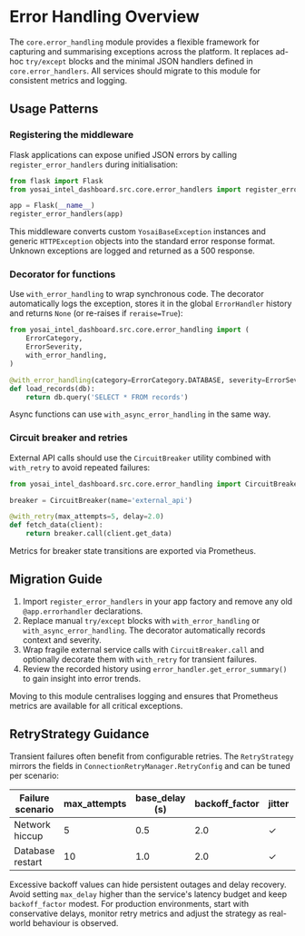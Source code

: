 # Error Handling Overview

The `core.error_handling` module provides a flexible framework for capturing
and summarising exceptions across the platform.  It replaces ad-hoc
`try/except` blocks and the minimal JSON handlers defined in
`core.error_handlers`.  All services should migrate to this module for
consistent metrics and logging.

## Usage Patterns

### Registering the middleware

Flask applications can expose unified JSON errors by calling
`register_error_handlers` during initialisation:

```python
from flask import Flask
from yosai_intel_dashboard.src.core.error_handlers import register_error_handlers

app = Flask(__name__)
register_error_handlers(app)
```

This middleware converts custom `YosaiBaseException` instances and generic
`HTTPException` objects into the standard error response format.  Unknown
exceptions are logged and returned as a 500 response.

### Decorator for functions

Use `with_error_handling` to wrap synchronous code.  The decorator automatically
logs the exception, stores it in the global `ErrorHandler` history and returns
`None` (or re-raises if `reraise=True`):

```python
from yosai_intel_dashboard.src.core.error_handling import (
    ErrorCategory,
    ErrorSeverity,
    with_error_handling,
)

@with_error_handling(category=ErrorCategory.DATABASE, severity=ErrorSeverity.HIGH)
def load_records(db):
    return db.query('SELECT * FROM records')
```

Async functions can use `with_async_error_handling` in the same way.

### Circuit breaker and retries

External API calls should use the `CircuitBreaker` utility combined with
`with_retry` to avoid repeated failures:

```python
from yosai_intel_dashboard.src.core.error_handling import CircuitBreaker, with_retry

breaker = CircuitBreaker(name='external_api')

@with_retry(max_attempts=5, delay=2.0)
def fetch_data(client):
    return breaker.call(client.get_data)
```

Metrics for breaker state transitions are exported via Prometheus.

## Migration Guide

1. Import `register_error_handlers` in your app factory and remove any old
   `@app.errorhandler` declarations.
2. Replace manual `try/except` blocks with `with_error_handling` or
   `with_async_error_handling`.  The decorator automatically records context and
   severity.
3. Wrap fragile external service calls with `CircuitBreaker.call` and optionally
   decorate them with `with_retry` for transient failures.
4. Review the recorded history using `error_handler.get_error_summary()` to gain
   insight into error trends.

Moving to this module centralises logging and ensures that Prometheus metrics are
available for all critical exceptions.

## RetryStrategy Guidance

Transient failures often benefit from configurable retries. The `RetryStrategy`
mirrors the fields in `ConnectionRetryManager.RetryConfig` and can be tuned per
scenario:

| Failure scenario      | max_attempts | base_delay (s) | backoff_factor | jitter | max_delay (s) |
|-----------------------|--------------|----------------|----------------|--------|---------------|
| Network hiccup        | 5            | 0.5            | 2.0            | ✓      | 5             |
| Database restart      | 10           | 1.0            | 2.0            | ✓      | 30            |

Excessive backoff values can hide persistent outages and delay recovery. Avoid
setting `max_delay` higher than the service's latency budget and keep
`backoff_factor` modest. For production environments, start with conservative
delays, monitor retry metrics and adjust the strategy as real-world behaviour is
observed.
